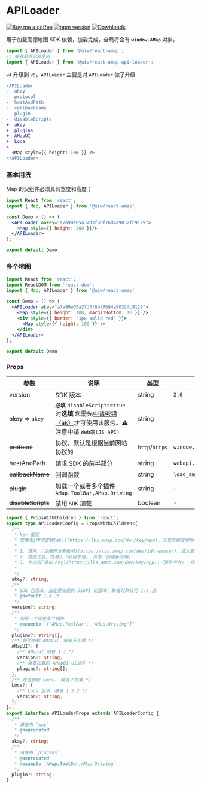 APILoader
===

[![Buy me a coffee](https://img.shields.io/badge/Buy%20me%20a%20coffee-048754?logo=buymeacoffee)](https://jaywcjlove.github.io/#/sponsor)
[![npm version](https://img.shields.io/npm/v/@uiw/react-amap-api-loader.svg)](https://www.npmjs.com/package/@uiw/react-amap-api-loader)
[![Downloads](https://img.shields.io/npm/dm/@uiw/react-amap-api-loader.svg?style=flat)](https://www.npmjs.com/package/@uiw/react-amap-api-loader)

用于加载高德地图 SDK 依赖，加载完成，全局将会有 **`window.AMap`** 对象。

```jsx
import { APILoader } from '@uiw/react-amap';
// 或者单独安装使用
import { APILoader } from '@uiw/react-amap-api-loader';
```

~~`v4`~~ 升级到 `v5`，`APILoader` 主要是对 `APILoader` 做了升级

```diff
<APILoader
-  akay
-  protocol
-  hostAndPath
-  callbackName
-  plugin
-  disableScripts
+  akey
+  plugins
+  AMapUI
+  Loca
>
  <Map style={{ height: 100 }} />
</APILoader>
```

### 基本用法

Map 的父组件必须具有宽度和高度；

```jsx mdx:preview
import React from 'react';
import { Map, APILoader } from '@uiw/react-amap';

const Demo = () => (
  <APILoader aakey="a7a90e05a37d3f6bf76d4a9032fc9129">
    <Map style={{ height: 300 }}/>
  </APILoader>
);

export default Demo
```

### 多个地图

```jsx mdx:preview
import React from 'react';
import ReactDOM from 'react-dom';
import { Map, APILoader } from '@uiw/react-amap';

const Demo = () => (
  <APILoader akey="a7a90e05a37d3f6bf76d4a9032fc9129">
    <Map style={{ height: 100, marginBottom: 10 }} />
    <div style={{ border: '1px solid red' }}>
      <Map style={{ height: 100 }} />
    </div>
  </APILoader>
);

export default Demo
```

### Props

| 参数 | 说明 | 类型 | 默认值 |
|--------- |-------- |--------- |-------- |
| version | SDK 版本 | string | `2.0` |
| ~~akay~~ => `akey` | **`必填`** `disableScripts=true` 时**选填** 您需先[申请密钥（ak）](https://lbs.amap.com/api/javascript-api/guide/abc/prepare)才可使用该服务。⚠️ 注意申请 `Web端(JS API)` | string | - |
| ~~protocol~~ | 协议，默认是根据当前网站协议的 | `http`/`https` | `window.location.protocol` |
| ~~hostAndPath~~ | 请求 SDK 的前半部分 | string | `webapi.amap.com/maps` |
| ~~callbackName~~ | 回调函数 | string | `load_amap_sdk` |
| ~~plugin~~ | 加载一个或者多个插件 `AMap.ToolBar,AMap.Driving` | string | `-` |
| ~~disableScripts~~ | 禁用 `SDK` 加载 | boolean | `-` |

```typescript
import { PropsWithChildren } from 'react';
export type APILoaderConfig = PropsWithChildren<{
  /**
   * key 密钥
   * 您需先[申请密钥(ak)](https://lbs.amap.com/dev/key/app)。开发文档说明地址：https://lbs.amap.com/api/javascript-api/guide/abc/prepare
   *
   * 1. 首先，[注册开发者账号](https://lbs.amap.com/dev/id/newuser)，成为高德开放平台开发者
   * 2. 登陆之后，在进入「应用管理」 页面「创建新应用」
   * 3. 为应用[添加 Key](https://lbs.amap.com/dev/key/app)，「服务平台」一项请选择「 Web 端 ( JSAPI ) 」
   *
   */
  akey?: string;
  /**
   * SDK 包版本，指定要加载的 JSAPI 的版本，缺省时默认为 1.4.15
   * @default 1.4.15
   */
  version?: string;
  /**
   * 加载一个或者多个插件
   * @example `['AMap.ToolBar', 'AMap.Driving']`
   */
  plugins?: string[];
  /** 是否加载 AMapUI，缺省不加载 */
  AMapUI?: {
    /** AMapUI 缺省 1.1 */
    version?: string;
    /** 需要加载的 AMapUI ui插件 */
    plugins?: string[];
  };
  /** 是否加载 Loca， 缺省不加载 */
  Loca?: {
    /** Loca 版本，缺省 1.3.2 */
    version?: string;
  };
}>;
export interface APILoaderProps extends APILoaderConfig {
  /**
   * 请使用 `key`
   * @deprecated
   */
  akay?: string;
  /**
   * 请使用 `plugins`
   * @deprecated
   * @example `AMap.ToolBar,AMap.Driving`
   */
  plugin?: string;
}
```